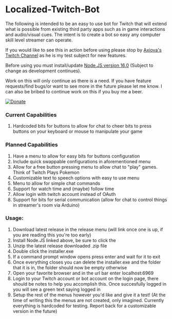 # Localized-Twitch-Bot

The following is intended to be an easy to use bot for Twitch that will extend what is possible from existing third party apps such as in game interactions and audio/visual cues. The intent is to create a bot so easy any computer skill level streamer can operate. 

If you would like to see this in action before using please stop by [Axiova's Twitch Channel](twitch.tv/axiova) as he is my test subject for new features. 

Before using you must install/update [Node.JS version 16.0](https://nodejs.org/en/download/current/) (Subject to change as development continues). 

Work on this will only continue as there is a need. If you have feature requests/find bugs/or want to see more in the future please let me know. I can also be bribed to continue work on this if you buy me a beer. 

[![Donate](https://img.shields.io/badge/Donate-PayPal-green.svg)](https://www.paypal.com/cgi-bin/webscr?cmd=_s-xclick&hosted_button_id=XNUJQACTEAUR8)

### Current Capabilities
1. Hardcoded bits for buttons to allow for chat to cheer bits to press buttons on your keyboard or mouse to manipulate your game

### Planned Capabilities
1. Have a menu to allow for easy bits for buttons configuration
2. Include quick swappable configurations in aforementioned menu
3. Allow for a free button pressing menu to allow chat to "play" games. Think of Twitch Plays Pokemon
4. Customizable text to speech options with easy to use menu
5. Menu to allow for simple chat commands
6. Support for watch time and (maybe) follow time
7. Allow login with twitch account instead of OAuth
8. Support for bits for serial communication (allow for chat to control things in streamer's room via Arduino)

### Usage:
1. Download latest release in the release menu (will link once one is up, if you are reading this you're too early)
2. Install Node.JS linked above, be sure to click the 
3. Unzip the latest release downloaded .zip file
4. Double click the installer.exe
5. If a command prompt window opens press enter and wait for it to exit
6. Once everything closes you can delete the installer.exe and the folder that it is in, the folder should now be empty otherwise
7. Open your favorite browser and in the url bar enter localhost:6969
8. Login to your Twitch account or bot account on the login page, there should be notes to help you accomplish this. Once succesfully logged in you will see a green text saying logged in
9. Setup the rest of the menus however you'd like and give it a test! (At the time of writing this the menus are not created, only imagined. Currently everything is hardcoded for testing. Report back for a customizable version in the future)
